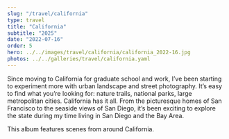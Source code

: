 ```yaml
---
slug: "/travel/california"
type: travel
title: "California"
subtitle: "2025"
date: "2022-07-16"
order: 5
hero: ../../images/travel/california/california_2022-16.jpg
photos: ../../galleries/travel/california.yaml
---
```


Since moving to California for graduate school and work, I’ve been starting to experiment more with urban landscape and street photography. It’s easy to find what you’re looking for: nature trails, national parks, large metropolitan cities. California has it all. From the picturesque homes of San Francisco to the seaside views of San Diego, it’s been exciting to explore the state during my time living in San Diego and the Bay Area. 

This album features scenes from around California.